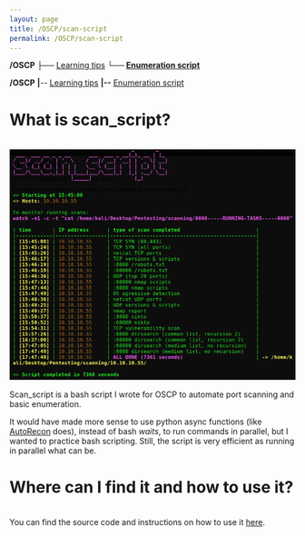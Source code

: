```yaml
---
layout: page
title: /OSCP/scan-script
permalink: /OSCP/scan-script
---
```


<b>/OSCP</b>
 <b>├</b>── <a href="/OSCP/learning-tips">Learning tips</a>
 <b>└── <a href="/OSCP/scan-script">Enumeration script</a></b>

<b>/OSCP</b>
 <b>|</b>-- <a href="/OSCP/learning-tips">Learning tips</a>
 <b>|--</b> <a href="/OSCP/scan-script">Enumeration script</a></b>

<h1>What is scan_script?</h1>

<p><br><img src="/OSCP/execution-example.png" alt="execution example" width="800" height="auto"></p>

<p>Scan_script is a bash script I wrote for OSCP to automate port scanning and basic enumeration.</p>

<p>It would have made more sense to use python async functions (like <a href="https://github.com/Tib3rius/AutoRecon" target="_blank" rel="noopener noreferrer">AutoRecon</a> does), instead of bash <i>waits</i>, to run commands in parallel, but I wanted to practice bash scripting. Still, the script is very efficient as running in parallel what can be.</p>

<h1>Where can I find it and how to use it?</h1>

<p><br>You can find the source code and instructions on how to use it <a href="https://github.com/Plotkine/scan_script" target="_blank" rel="noopener noreferrer">here</a>.</p>
